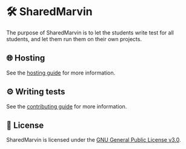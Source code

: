 # 🛠 SharedMarvin
The purpose of SharedMarvin is to let the students write test for all students, and let them run them on their own projects.<br />

## 🌐 Hosting
See the [hosting guide](HOSTING.md) for more information.

## ⚙️ Writing tests
See the [contributing guide](CONTRIBUTING.md) for more information.

## 📜 License
SharedMarvin is licensed under the [GNU General Public License v3.0](LICENSE).
